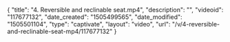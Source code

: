 {
    "title": "4. Reversible and reclinable seat.mp4",
    "description": "",
    "videoid": "117677132",
    "date_created": "1505499565",
    "date_modified": "1505501104",
    "type": "captivate",
    "layout": "video",
    "url": "\/v\/4-reversible-and-reclinable-seat-mp4\/117677132"
}